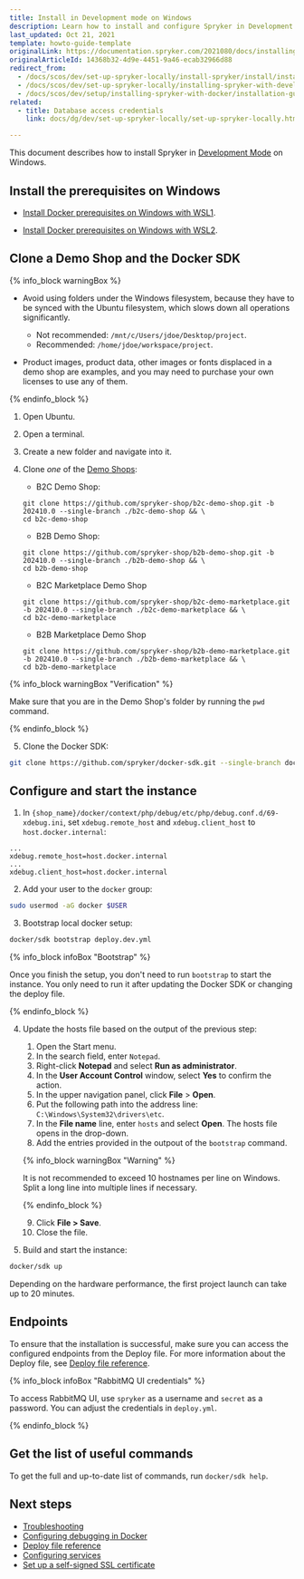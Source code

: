 ```yaml
---
title: Install in Development mode on Windows
description: Learn how to install and configure Spryker in Development mode on Windows in a local environment.
last_updated: Oct 21, 2021
template: howto-guide-template
originalLink: https://documentation.spryker.com/2021080/docs/installing-in-development-mode-on-windows
originalArticleId: 14368b32-4d9e-4451-9a46-ecab32966d88
redirect_from:
  - /docs/scos/dev/set-up-spryker-locally/install-spryker/install/install-in-development-mode-on-windows.html
  - /docs/scos/dev/set-up-spryker-locally/installing-spryker-with-development-virtual-machine/installing-spryker-with-devvm-on-windows.html
  - /docs/scos/dev/setup/installing-spryker-with-docker/installation-guides/installing-in-development-mode-on-windows.html
related:
  - title: Database access credentials
    link: docs/dg/dev/set-up-spryker-locally/set-up-spryker-locally.html

---
```


This document describes how to install Spryker in [Development Mode](/docs/dg/dev/set-up-spryker-locally/install-spryker/install/choose-an-installation-mode.html#development-mode) on Windows.

## Install the prerequisites on Windows

- [Install Docker prerequisites on Windows with WSL1](/docs/dg/dev/set-up-spryker-locally/install-spryker/install-docker-prerequisites/install-docker-prerequisites-on-windows-with-wsl1.html).

- [Install Docker prerequisites on Windows with WSL2](/docs/dg/dev/set-up-spryker-locally/install-spryker/install-docker-prerequisites/install-docker-prerequisites-on-windows-with-wsl2.html).


## Clone a Demo Shop and the Docker SDK

{% info_block warningBox %}

- Avoid using folders under the Windows filesystem, because they have to be synced with the Ubuntu filesystem, which slows down all operations significantly.
  - Not recommended: `/mnt/c/Users/jdoe/Desktop/project`.
  - Recommended: `/home/jdoe/workspace/project`.

- Product images, product data, other images or fonts displaced in a demo shop are examples, and you may need to purchase your own licenses to use any of them.
  
{% endinfo_block %}

1. Open Ubuntu.
2. Open a terminal.
3. Create a new folder and navigate into it.

4. Clone *one* of the [Demo Shops](/docs/about/all/about-spryker.html#demo-shops):

    - B2C Demo Shop:

    ```shell
    git clone https://github.com/spryker-shop/b2c-demo-shop.git -b 202410.0 --single-branch ./b2c-demo-shop && \
    cd b2c-demo-shop
    ```

    - B2B Demo Shop:

    ```shell
    git clone https://github.com/spryker-shop/b2b-demo-shop.git -b 202410.0 --single-branch ./b2b-demo-shop && \
    cd b2b-demo-shop
    ```

    - B2C Marketplace Demo Shop

    ```shell
    git clone https://github.com/spryker-shop/b2c-demo-marketplace.git -b 202410.0 --single-branch ./b2c-demo-marketplace && \
    cd b2c-demo-marketplace
    ```

    - B2B Marketplace Demo Shop

    ```shell
    git clone https://github.com/spryker-shop/b2b-demo-marketplace.git -b 202410.0 --single-branch ./b2b-demo-marketplace && \
    cd b2b-demo-marketplace
    ```

{% info_block warningBox "Verification" %}

Make sure that you are in the Demo Shop's folder by running the `pwd` command.

{% endinfo_block %}

5. Clone the Docker SDK:

```bash
git clone https://github.com/spryker/docker-sdk.git --single-branch docker
```

## Configure and start the instance


1. In `{shop_name}/docker/context/php/debug/etc/php/debug.conf.d/69-xdebug.ini`, set `xdebug.remote_host` and `xdebug.client_host` to `host.docker.internal`:

```text
...
xdebug.remote_host=host.docker.internal
...
xdebug.client_host=host.docker.internal
```

2. Add your user to the `docker` group:

```bash
sudo usermod -aG docker $USER
```

3. Bootstrap local docker setup:

```bash
docker/sdk bootstrap deploy.dev.yml
```

{% info_block infoBox "Bootstrap" %}

Once you finish the setup, you don't need to run `bootstrap` to start the instance. You only need to run it after updating the Docker SDK or changing the deploy file.

{% endinfo_block %}

4. Update the hosts file based on the output of the previous step:
    1. Open the Start menu.
    2. In the search field, enter `Notepad`.
    3. Right-click **Notepad** and select **Run as administrator**.
    4. In the **User Account Control** window, select **Yes** to confirm the action.
    5. In the upper navigation panel, click **File** > **Open**.
    6. Put the following path into the address line: `C:\Windows\System32\drivers\etc`.
    7. In the **File name** line, enter `hosts` and select **Open**.
    The hosts file opens in the drop-down.
    8. Add the entries provided in the outpout of the `bootstrap` command.

    {% info_block warningBox "Warning" %}

    It is not recommended to exceed 10 hostnames per line on Windows. Split a long line into multiple lines if necessary.

    {% endinfo_block %}

    9. Click **File&nbsp;<span aria-label="and then">></span> Save**.
    10. Close the file.

5. Build and start the instance:

```bash
docker/sdk up
```

Depending on the hardware performance, the first project launch can take up to 20 minutes.


## Endpoints

To ensure that the installation is successful, make sure you can access the configured endpoints from the Deploy file. For more information about the Deploy file, see [Deploy file reference](/docs/dg/dev/sdks/the-docker-sdk/deploy-file/deploy-file-reference.html).

{% info_block infoBox "RabbitMQ UI credentials" %}

To access RabbitMQ UI, use `spryker` as a username and `secret` as a password. You can adjust the credentials in `deploy.yml`.

{% endinfo_block %}

## Get the list of useful commands

To get the full and up-to-date list of commands, run `docker/sdk help`.

## Next steps

- [Troubleshooting](/docs/dg/dev/set-up-spryker-locally/troubleshooting-installation/troubleshooting-installation.html)
- [Configuring debugging in Docker](/docs/dg/dev/set-up-spryker-locally/configure-after-installing/configure-debugging/configure-debugging.html)
- [Deploy file reference](/docs/dg/dev/sdks/the-docker-sdk/deploy-file/deploy-file-reference.html)
- [Configuring services](/docs/dg/dev/integrate-and-configure/configure-services.html)
- [Set up a self-signed SSL certificate](/docs/dg/dev/set-up-spryker-locally/configure-after-installing/set-up-a-self-signed-ssl-certificate.html)
